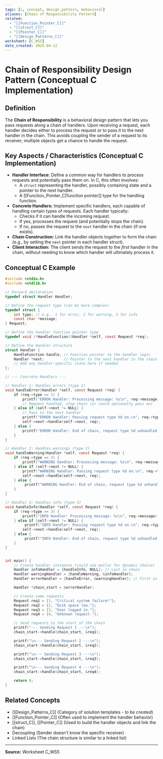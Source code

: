 ```yaml
---
tags: [c, concept, design_pattern, behavioral]
aliases: [Chain of Responsibility Pattern]
related:
  - "[[Function_Pointer_C]]"
  - "[[struct_C]]"
  - "[[Pointer_C]]"
  - "[[Design_Patterns_C]]"
worksheet: [C_WS5]
date_created: 2025-04-12
---
```

# Chain of Responsibility Design Pattern (Conceptual C Implementation)

## Definition

The **Chain of Responsibility** is a behavioral design pattern that lets you pass requests along a chain of handlers. Upon receiving a request, each handler decides either to process the request or to pass it to the next handler in the chain. This avoids coupling the sender of a request to its receiver; multiple objects get a chance to handle the request.

## Key Aspects / Characteristics (Conceptual C Implementation)

- **Handler Interface:** Define a common way for handlers to process requests and potentially pass them on. In C, this often involves:
    - A `struct` representing the handler, possibly containing state and a pointer to the next handler.
    - A [[Function_Pointer_C|function pointer]] type for the handling function.
- **Concrete Handlers:** Implement specific handlers, each capable of handling certain types of requests. Each handler typically:
    - Checks if it can handle the incoming request.
    - If yes, processes the request (and potentially stops the chain).
    - If no, passes the request to the `next` handler in the chain (if one exists).
- **Chain Construction:** Link the handler objects together to form the chain (e.g., by setting the `next` pointer in each handler struct).
- **Client Interaction:** The client sends the request to the *first* handler in the chain, without needing to know which handler will ultimately process it.

## Conceptual C Example

```c
#include <stdio.h>
#include <stdlib.h>

// Forward declaration
typedef struct Handler Handler;

// Define the request type (can be more complex)
typedef struct {
    int type; // e.g., 1 for error, 2 for warning, 3 for info
    const char *message;
} Request;

// Define the handler function pointer type
typedef void (*HandleFunction)(Handler *self, const Request *req);

// Define the Handler structure
struct Handler {
    HandleFunction handle; // Function pointer to the handler logic
    Handler *next;         // Pointer to the next handler in the chain
    // Add any handler-specific state here if needed
};

// --- Concrete Handlers ---

// Handler 1: Handles errors (type 1)
void handleError(Handler *self, const Request *req) {
    if (req->type == 1) {
        printf("ERROR Handler: Processing message: %s\n", req->message);
        // Request handled, stop chain (or could optionally pass on)
    } else if (self->next != NULL) {
        // Pass to the next handler
        printf("ERROR Handler: Passing request type %d on.\n", req->type);
        self->next->handle(self->next, req);
    } else {
        printf("ERROR Handler: End of chain, request type %d unhandled.\n", req->type);
    }
}

// Handler 2: Handles warnings (type 2)
void handleWarning(Handler *self, const Request *req) {
    if (req->type == 2) {
        printf("WARNING Handler: Processing message: %s\n", req->message);
    } else if (self->next != NULL) {
        printf("WARNING Handler: Passing request type %d on.\n", req->type);
        self->next->handle(self->next, req);
    } else {
         printf("WARNING Handler: End of chain, request type %d unhandled.\n", req->type);
    }
}

// Handler 3: Handles info (type 3)
void handleInfo(Handler *self, const Request *req) {
    if (req->type == 3) {
        printf("INFO Handler: Processing message: %s\n", req->message);
    } else if (self->next != NULL) {
         printf("INFO Handler: Passing request type %d on.\n", req->type);
        self->next->handle(self->next, req);
    } else {
         printf("INFO Handler: End of chain, request type %d unhandled.\n", req->type);
    }
}


int main() {
    // Create handler instances (could use malloc for dynamic chains)
    Handler infoHandler = {handleInfo, NULL}; // Last in chain
    Handler warningHandler = {handleWarning, &infoHandler};
    Handler errorHandler = {handleError, &warningHandler}; // First in chain

    Handler *chain_start = &errorHandler;

    // Create some requests
    Request req1 = {1, "Critical system failure!"};
    Request req2 = {2, "Disk space low."};
    Request req3 = {3, "User logged in."};
    Request req4 = {4, "Unknown request."};

    // Send requests to the start of the chain
    printf("--- Sending Request 1 ---\n");
    chain_start->handle(chain_start, &req1);

    printf("\n--- Sending Request 2 ---\n");
    chain_start->handle(chain_start, &req2);

    printf("\n--- Sending Request 3 ---\n");
    chain_start->handle(chain_start, &req3);

    printf("\n--- Sending Request 4 ---\n");
    chain_start->handle(chain_start, &req4);

    return 0;
}
```

## Related Concepts
- [[Design_Patterns_C]] (Category of solution templates - *to be created*)
- [[Function_Pointer_C]] (Often used to implement the handler behavior)
- [[struct_C]], [[Pointer_C]] (Used to build the handler objects and link the chain)
- Decoupling (Sender doesn't know the specific receiver)
- Linked Lists (The chain structure is similar to a linked list)

---
**Source:** Worksheet C_WS5